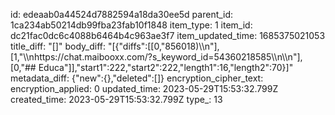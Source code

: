 id: edeaab0a44524d7882594a18da30ee5d
parent_id: 1ca234ab50214db99fba23fab10f1848
item_type: 1
item_id: dc21fac0dc6c4088b6464b4c963ae3f7
item_updated_time: 1685375021053
title_diff: "[]"
body_diff: "[{\"diffs\":[[0,\"856018)\\\n\"],[1,\"\\\nhttps://chat.maibooxx.com/?s_keyword_id=54360218585\\\n\\\n\"],[0,\"## Educa\"]],\"start1\":222,\"start2\":222,\"length1\":16,\"length2\":70}]"
metadata_diff: {"new":{},"deleted":[]}
encryption_cipher_text: 
encryption_applied: 0
updated_time: 2023-05-29T15:53:32.799Z
created_time: 2023-05-29T15:53:32.799Z
type_: 13